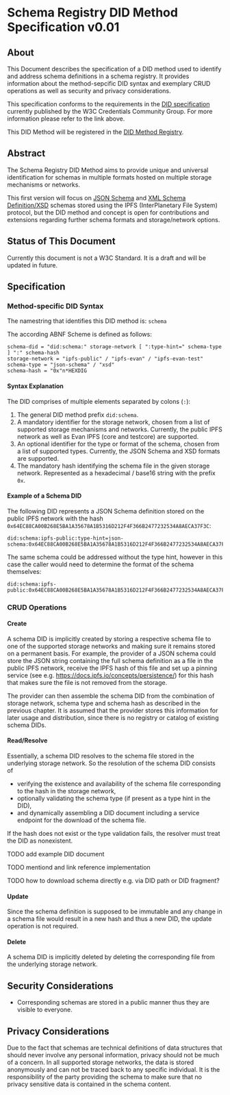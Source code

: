 # Schema Registry DID Method Specification v0.01
## About

This Document describes the specification of a DID method used to identify and address schema definitions in a schema registry. It provides information about the method-sepcific DID syntax and exemplary CRUD operations as well as security and privacy considerations.

This specification conforms to the requirements in the [DID specification](https://w3c.github.io/did-core/) currently published by the W3C Credentials Community Group. For more information please refer to the link above. 

This DID Method will be registered in the [DID Method Registry](https://w3c-ccg.github.io/did-method-registry/#the-registry).

## Abstract

The Schema Registry DID Method aims to provide unique and universal identification for schemas in multiple formats hosted on multiple storage mechanisms or networks.

This first version will focus on [JSON Schema](https://json-schema.org/) and [XML Schema Definition/XSD](https://www.w3.org/TR/xmlschema11-1/) schemas stored using the IPFS (InterPlanetary File System) protocol, but the DID method and concept is open for contributions and extensions regarding further schema formats and storage/network options.

## Status of This Document

Currently this document is not a W3C Standard. It is a draft and will be updated in future.


## Specification
### Method-specific DID Syntax
The namestring that identifies this DID method is: ```schema```

The according ABNF Scheme is defined as follows: 
````
schema-did = "did:schema:" storage-network [ ":type-hint=" schema-type ] ":" schema-hash 
storage-network = "ipfs-public" / "ipfs-evan" / "ipfs-evan-test"
schema-type = "json-schema" / "xsd"
schema-hash = "0x"n*HEXDIG
````

#### Syntax Explanation

The DID comprises of multiple elements separated by colons (`:`):

1. The general DID method prefix `did:schema`.
1. A mandatory identifier for the storage network, chosen from a list of supported storage mechanisms and networks. Currently, the public IPFS network as well as Evan IPFS (core and testcore) are supported.
1. An optional identifier for the type or format of the schema, chosen from a list of supported types. Currently, the JSON Schema and XSD formats are supported.
1. The mandatory hash identifying the schema file in the given storage network. Represented as a hexadecimal / base16 string with the prefix `0x`.

#### Example of a Schema DID

The following DID represents a JSON Schema definition stored on the public IPFS network with the hash `0x64EC88CA00B268E5BA1A35678A1B5316D212F4F366B2477232534A8AECA37F3C`:

````
did:schema:ipfs-public:type-hint=json-schema:0x64EC88CA00B268E5BA1A35678A1B5316D212F4F366B2477232534A8AECA37F3C
````

The same schema could be addressed without the type hint, however in this case the caller would need to determine the format of the schema themselves:

````
did:schema:ipfs-public:0x64EC88CA00B268E5BA1A35678A1B5316D212F4F366B2477232534A8AECA37F3C
````

### CRUD Operations
#### Create

A schema DID is implicitly created by storing a respective schema file to one of the supported storage networks and making sure it remains stored on a permanent basis. For example, the provider of a JSON schema could store the JSON string containing the full schema definition as a file in the public IPFS network, receive the IPFS hash of this file and set up a pinning service (see e.g. https://docs.ipfs.io/concepts/persistence/) for this hash that makes sure the file is not removed from the storage.

The provider can then assemble the schema DID from the combination of storage network, schema type and schema hash as described in the previous chapter. It is assumed that the provider stores this information for later usage and distribution, since there is no registry or catalog of existing schema DIDs.

#### Read/Resolve

Essentially, a schema DID resolves to the schema file stored in the underlying storage network. So the resolution of the schema DID consists of

* verifying the existence and availability of the schema file corresponding to the hash in the storage network,
* optionally validating the schema type (if present as a type hint in the DID),
* and dynamically assembling a DID document including a service endpoint for the download of the schema file.

If the hash does not exist or the type validation fails, the resolver must treat the DID as nonexistent.

TODO add example DID document

TODO mentiond and link reference implementation

TODO how to download schema directly e.g. via DID path or DID fragment? 

#### Update

Since the schema definition is supposed to be immutable and any change in a schema file would result in a new hash and thus a new DID, the update operation is not required.

#### Delete

A schema DID is implicitly deleted by deleting the corresponding file from the underlying storage network.

## Security Considerations

- Corresponding schemas are stored in a public manner thus they are visible to everyone. 

## Privacy Considerations

Due to the fact that schemas are technical definitions of data structures that should never involve any personal information, privacy should not be much of a concern. In all supported storage networks, the data is stored anonymously and can not be traced back to any specific individual. It is the responsibility of the party providing the schema to make sure that no privacy sensitive data is contained in the schema content.
